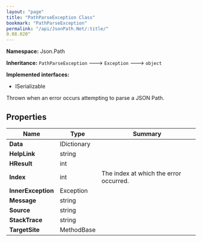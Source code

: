 ```yaml
---
layout: "page"
title: "PathParseException Class"
bookmark: "PathParseException"
permalink: "/api/JsonPath.Net/:title/"
0.08.020"
---
```

**Namespace:** Json.Path

**Inheritance:**
`PathParseException`
 🡒 
`Exception`
 🡒 
`object`

**Implemented interfaces:**

- ISerializable

Thrown when an error occurs attempting to parse a JSON Path.

## Properties

| Name | Type | Summary |
|---|---|---|
| **Data** | IDictionary |  |
| **HelpLink** | string |  |
| **HResult** | int |  |
| **Index** | int | The index at which the error occurred. |
| **InnerException** | Exception |  |
| **Message** | string |  |
| **Source** | string |  |
| **StackTrace** | string |  |
| **TargetSite** | MethodBase |  |

